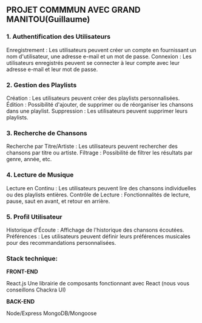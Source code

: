 ## PROJET COMMMUN AVEC GRAND MANITOU(Guillaume)

### 1. Authentification des Utilisateurs

Enregistrement : Les utilisateurs peuvent créer un compte en fournissant un nom d'utilisateur, une adresse e-mail et un mot de passe. Connexion : Les utilisateurs enregistrés peuvent se connecter à leur compte avec leur adresse e-mail et leur mot de passe.


### 2. Gestion des Playlists

Création : Les utilisateurs peuvent créer des playlists personnalisées. Édition : Possibilité d'ajouter, de supprimer ou de réorganiser les chansons dans une playlist. Suppression : Les utilisateurs peuvent supprimer leurs playlists.


### 3. Recherche de Chansons

Recherche par Titre/Artiste : Les utilisateurs peuvent rechercher des chansons par titre ou artiste. Filtrage : Possibilité de filtrer les résultats par genre, année, etc.


### 4. Lecture de Musique

Lecture en Continu : Les utilisateurs peuvent lire des chansons individuelles ou des playlists entières. Contrôle de Lecture : Fonctionnalités de lecture, pause, saut en avant, et retour en arrière.


### 5. Profil Utilisateur

Historique d'Écoute : Affichage de l'historique des chansons écoutées. Préférences : Les utilisateurs peuvent définir leurs préférences musicales pour des recommandations personnalisées.


### Stack technique:

**FRONT-END**

React.js
Une librairie de composants fonctionnant avec React (nous vous conseillons Chackra UI)
​

**BACK-END**

Node/Express
MongoDB/Mongoose